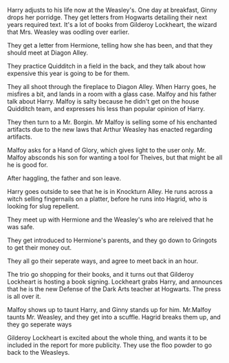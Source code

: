 Harry adjusts to his life now at the Weasley's. One day at breakfast, Ginny
drops her porridge. They get letters from Hogwarts detailing their next years
required text. It's a lot of books from Gilderoy Lockheart, the wizard that
Mrs. Weasley was oodling over earlier.

They get a letter from Hermione, telling how she has been, and that they should
meet at Diagon Alley.

They practice Quidditch in a field in the back, and they talk about how
expensive this year is going to be for them.

They all shoot through the fireplace to Diagon Alley. When Harry goes, he
misfires a bit, and lands in a room with a glass case. Malfoy and his father
talk about Harry. Malfoy is salty because he didn't get on the house Quidditch
team, and expresses his less than popular opinion of Harry.

They then turn to a Mr. Borgin. Mr Malfoy is selling some of his enchanted
artifacts due to the new laws that Arthur Weasley has enacted regarding
artifacts.

Malfoy asks for a Hand of Glory, which gives light to the user only. Mr. Malfoy
absconds his son for wanting a tool  for Theives, but that might be all he is
good for.

After haggling, the father and son leave.

Harry goes outside to see that he is in Knockturn Alley. He runs across a witch
selling fingernails on a platter, before he runs into Hagrid, who is looking
for slug repellent.

They meet up with Hermione and the Weasley's who are releived that he was safe.

They get introduced to Hermione's parents, and they go down to Gringots to get
their money out.

They all go their seperate ways, and agree to meet back in an hour.

The trio go shopping for their books, and it turns out that Gilderoy Lockheart
is hosting a book signing. Lockheart grabs Harry, and announces that he is the
new Defense of the Dark Arts teacher at Hogwarts. The press is all over it.

Malfoy shows up to taunt Harry, and Ginny stands up for him. Mr.Malfoy taunts
Mr. Weasley, and they get into a scuffle. Hagrid breaks them up, and they go
seperate ways

Gilderoy Lockheart is excited about the whole thing, and wants it to be
included in the report for more publicity. They use the floo powder to go back
to the Weasleys.
